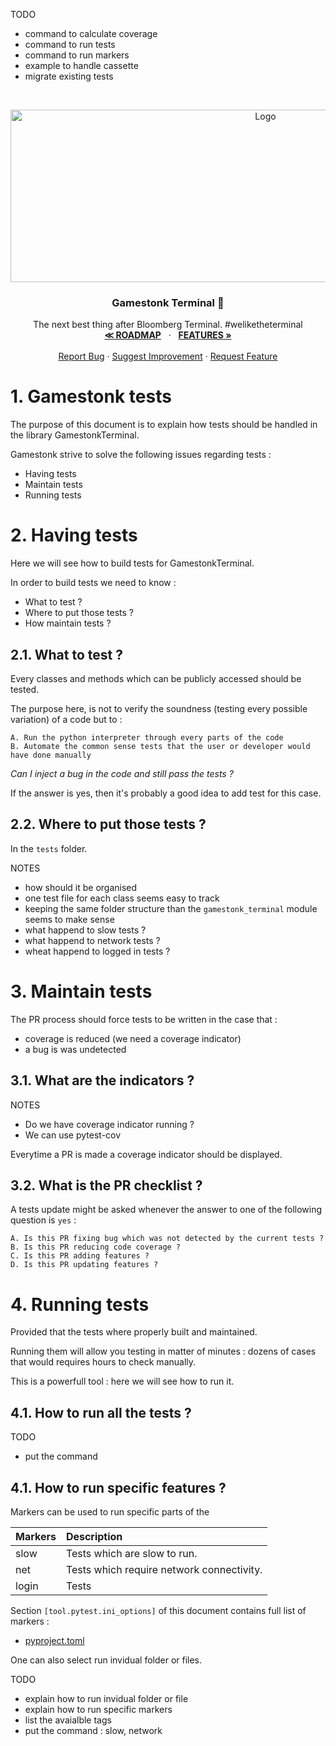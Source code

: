 TODO
- command to calculate coverage
- command to run tests
- command to run markers
- example to handle cassette
- migrate existing tests

<!-- PROJECT LOGO -->
<br />
<p align="center">
  <a href="https://github.com/GamestonkTerminal/GamestonkTerminal">
    <img src="../images/gst_logo_lockup_rGreen_with_letters.png" alt="Logo" width="800" height="276">
  </a>

  <h3 align="center">Gamestonk Terminal 🚀</h3>

  <p align="center">
    The next best thing after Bloomberg Terminal. #weliketheterminal
    <br />
    <a href="https://github.com/GamestonkTerminal/GamestonkTerminal/blob/master/ROADMAP.md"><strong>≪  ROADMAP</strong></a>
    &nbsp · &nbsp
    <a href="https://github.com/GamestonkTerminal/GamestonkTerminal/tree/master/gamestonk_terminal/README.md">
    <strong>FEATURES »</strong></a>
    <br />
    <br />
    <a href="https://github.com/GamestonkTerminal/GamestonkTerminal/issues/new?assignees=&labels=bug&template=bug_report.md&title=%5BBug%5D">
    Report Bug</a>
    ·
    <a href="https://github.com/GamestonkTerminal/GamestonkTerminal/issues/new?assignees=&labels=enhancement&template=enhancement.md&title=%5BIMPROVE%5D">
    Suggest Improvement</a>
    ·
    <a href="https://github.com/GamestonkTerminal/GamestonkTerminal/issues/new?assignees=&labels=new+feature&template=feature_request.md&title=%5BFR%5D">
    Request Feature</a>
  </p>
</p>

# 1. Gamestonk tests

The purpose of this document is to explain how tests should be handled in the library GamestonkTerminal.

Gamestonk strive to solve the following issues regarding tests :  
- Having tests
- Maintain tests
- Running tests

# 2. Having tests

Here we will see how to build tests for GamestonkTerminal.

In order to build tests we need to know :
- What to test ?
- Where to put those tests ?
- How maintain tests ?

## 2.1. What to test ?
Every classes and methods which can be publicly accessed should be tested.

The purpose here, is not to verify the soundness (testing every possible variation) of a code but to :

    A. Run the python interpreter through every parts of the code
    B. Automate the common sense tests that the user or developer would have done manually

*Can I inject a bug in the code and still pass the tests ?*

If the answer is yes, then it's probably a good idea to add test for this case.

## 2.2. Where to put those tests ?

In the `tests` folder.

NOTES
- how should it be organised
- one test file for each class seems easy to track
- keeping the same folder structure than the `gamestonk_terminal` module seems to make sense
- what happend to slow tests ?
- what happend to network tests ?
- wheat happend to logged in tests ?

# 3. Maintain tests

The PR process should force tests to be written in the case that :
- coverage is reduced (we need a coverage indicator)
- a bug is was undetected

## 3.1. What are the indicators ?

NOTES
- Do we have coverage indicator running ?
- We can use pytest-cov

Everytime a PR is made a coverage indicator should be displayed.

## 3.2. What is the PR checklist ?

A tests update might be asked whenever the answer to one of the following question is `yes` :

    A. Is this PR fixing bug which was not detected by the current tests ?
    B. Is this PR reducing code coverage ?
    C. Is this PR adding features ?
    D. Is this PR updating features ?

# 4. Running tests

Provided that the tests where properly built and maintained.

Running them will allow you testing in matter of minutes : dozens of cases that would requires hours to check manually.

This is a powerfull tool : here we will see how to run it.

## 4.1. How to run all the tests ?

TODO
- put the command

## 4.1. How to run specific features ?

Markers can be used to run specific parts of the 

|**Markers**|**Description**|
|:-|:-|
|slow|Tests which are slow to run.|
|net|Tests which require network connectivity.|
|login|Tests|

Section `[tool.pytest.ini_options]` of this document contains full list of markers :
- [pyproject.toml](pyproject.toml)

One can also select run invidual folder or files.

TODO
- explain how to run invidual folder or file
- explain how to run specific markers
- list the avaialble tags
- put the command : slow, network